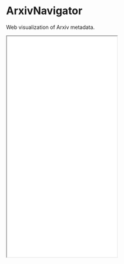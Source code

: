 # ArxivNavigator

Web visualization of Arxiv metadata. 

 <iframe src="./topics.html" title="Arxiv topics by the number of written articles." height="600"></iframe> 
